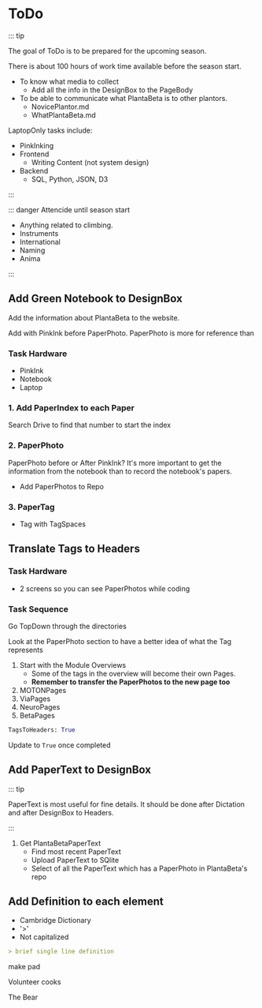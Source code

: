 # ToDo

::: tip

The goal of ToDo is to be prepared for the upcoming season.

There is about 100 hours of work time available before the season start.

- To know what media to collect
    - Add all the info in the DesignBox to the PageBody
- To be able to communicate what PlantaBeta is to other plantors.
    - NovicePlantor.md
    - WhatPlantaBeta.md

LaptopOnly tasks include:

- PinkInking
- Frontend
    - Writing Content (not system design)
- Backend
    - SQL, Python, JSON, D3

:::

::: danger <anima>Attencide</anima> until season start

- Anything related to climbing.
- Instruments
- International
- Naming
- Anima

:::

## Add Green Notebook to DesignBox

Add the information about PlantaBeta to the website.

Add with PinkInk before PaperPhoto. PaperPhoto is more for reference than  

### Task Hardware

- PinkInk
- Notebook
- Laptop

### 1. Add PaperIndex to each Paper

Search Drive to find that number to start the index

### 2. PaperPhoto

PaperPhoto before or After PinkInk? It's more important to get the information from the notebook than to record the notebook's papers.

- Add PaperPhotos to Repo

### 3. PaperTag

- Tag with TagSpaces

## Translate Tags to Headers

### Task Hardware

- 2 screens so you can see PaperPhotos while coding

### Task Sequence

Go TopDown through the directories

Look at the PaperPhoto section to have a better idea of what the Tag represents

1. Start with the Module Overviews
    - Some of the tags in the overview will become their own Pages.
    - **Remember to transfer the PaperPhotos to the new page too**
2. MOTONPages
3. ViaPages
4. NeuroPages
5. BetaPages

```py
TagsToHeaders: True
```

Update to `True` once completed

<!-- ## <s>Add Tags to each Page's Design Box</s>

1. Make dict `PageNamespace: [TagName]`
    - PagePathAndTags.json
2. Copy all Tags from PagePathAndTags.json to each Page
    - Make a script which puts all the tags into code boxes which can be copied
 -->

<!-- ## Add PaperPhoto to DesignBox

1. <s>Make dict `PageNamespace: [TagName]`</s>

2. <s> Make dict `PaperPhoto: [TagName]`</s>

3. <s>Make a dict `PageNamespace: [PaperPhoto]`</s> -->

## Add PaperText to DesignBox

::: tip

PaperText is most useful for fine details. It should be done after Dictation and after DesignBox to Headers.

:::

1. Get PlantaBetaPaperText
    - Find most recent PaperText
    - Upload PaperText to SQlite
    - Select of all the PaperText which has a PaperPhoto in PlantaBeta's repo

## Add Definition to each element

- Cambridge Dictionary
- '>'
- Not capitalized

```md
> brief single line definition  
```

make pad

Volunteer cooks

The Bear
